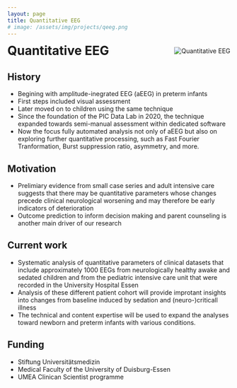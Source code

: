 ```yaml
---
layout: page
title: Quantitative EEG
# image: /assets/img/projects/qeeg.png
---
```

<style>

/* Container for header and image */
.header-container {
  display: flex;
  justify-content: space-between;
  align-items: center;
  margin-bottom: 20px;
}

/* Style for the corner image */
.corner-image {
  max-width: 200px;
  max-height: 150px;
  object-fit: contain;
}

/* Override default header margins */
.header-container h1 {
  margin: 0;
}

/* Hide the default page title - we'll add our own in the flex container */
.page-title {
  display: none;
}
</style>

<!-- Custom header with image aligned to title -->
<div class="header-container">
  <h1>Quantitative EEG</h1>
  <img src="{{ '/assets/img/projects/qeeg.png' | relative_url }}" alt="Quantitative EEG" class="corner-image">
</div>


## History
- Begining with amplitude-inegrated EEG (aEEG) in preterm infants
-	First steps included visual assessment
-	Later moved on to children using the same technique
-	Since the foundation of the PIC Data Lab in 2020, the technique expanded towards semi-manual assessment within dedicated software
-	Now the focus fully automated analysis not only of aEEG but also on exploring further quantitative processing, such as Fast Fourier Tranformation, Burst suppression ratio, asymmetry, and more.

## Motivation
-	Prelimiary evidence from small case series and adult intensive care suggests that there may be quantitative parameters whose changes precede clinical neurological worsening and may therefore be early indicators of deterioration
-	Outcome prediction to inform decision making and parent counseling is another main driver of our research

## Current work
-	Systematic analysis of quantitative parameters of clinical datasets that include approximately 1000 EEGs from neurologically healthy awake and sedated children and from the pediatric intensive care unit that were recorded in the University Hospital Essen
-	Analysis of these different patient cohort will provide improtant insights into changes from baseline induced by sedation and (neuro-)criticall illness 
-	The technical and content expertise will be used to expand the analyses toward newborn and preterm infants with various conditions.  

## Funding
-	Stiftung Universitätsmedizin
-	Medical Faculty of the University of Duisburg-Essen
-	UMEA Clinican Scientist programme